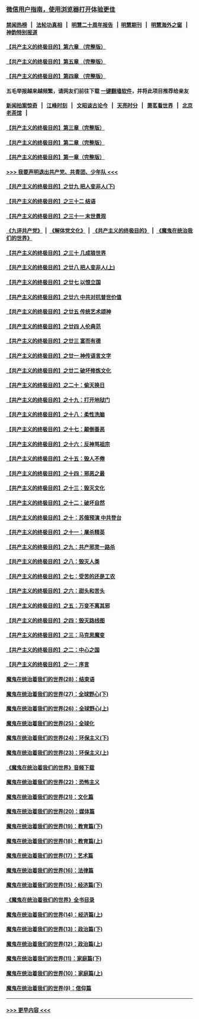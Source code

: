 ### [微信用户指南，使用浏览器打开体验更佳](https://github.com/gfw-breaker/banned-news1/blob/master/indexes/wechat-guide.md?t=0)
#### [禁闻热榜](热点新闻.md?t=0)  &nbsp;&nbsp;|&nbsp;&nbsp; [法轮功真相](https://github.com/gfw-breaker/truth/blob/master/README.md?t=0) &nbsp;&nbsp;|&nbsp;&nbsp; [明慧二十周年报告](https://github.com/gfw-breaker/mh-reports/blob/master/README.md?t=0) &nbsp;&nbsp;|&nbsp;&nbsp;[明慧期刊](https://github.com/gfw-breaker/mh-qikan) &nbsp;&nbsp;|&nbsp;&nbsp; [明慧海外之窗](https://github.com/gfw-breaker/mh-news/blob/master/README.md?t=0) &nbsp;&nbsp;|&nbsp;&nbsp; [神韵特别报道](https://github.com/gfw-breaker/mh-news/blob/master/shenyun.md?t=0)
#### [【共产主义的终极目的】第六章 （完整版）](../pages/nsc422/n11428913.md?t=02100533) 
#### [【共产主义的终极目的】第五章 （完整版）](../pages/nsc422/n11428912.md?t=02100533) 
#### [【共产主义的终极目的】第四章 （完整版）](../pages/nsc422/n11428907.md?t=02100533) 
#### 五毛举报越来越频繁，请网友们前往下载 [一键翻墙软件](https://github.com/gfw-breaker/ssr-accounts)，并将此项目推荐给亲友
#### [新闻拍案惊奇](https://github.com/gfw-breaker/banned-news1/blob/master/pages/link4.md) &nbsp;&nbsp;|&nbsp;&nbsp; [江峰时刻](https://github.com/gfw-breaker/banned-news1/blob/master/pages/link4.md) &nbsp;&nbsp;|&nbsp;&nbsp; [文昭谈古论今](https://github.com/gfw-breaker/banned-news1/blob/master/pages/link4.md) &nbsp;&nbsp;|&nbsp;&nbsp; [天亮时分](https://github.com/gfw-breaker/banned-news1/blob/master/pages/link4.md) &nbsp;&nbsp;|&nbsp;&nbsp; [萧茗看世界](https://github.com/gfw-breaker/banned-news1/blob/master/pages/link4.md) &nbsp;&nbsp;|&nbsp;&nbsp; [北京老茶馆](https://github.com/gfw-breaker/banned-news1/blob/master/pages/link4.md) &nbsp;&nbsp;|&nbsp;&nbsp; 
#### [【共产主义的终极目的】第三章（完整版）](../pages/nsc422/n11428848.md?t=02100533) 
#### [【共产主义的终极目的】第二章（完整版）](../pages/nsc422/n11428831.md?t=02100533) 
#### [【共产主义的终极目的】第一章（完整版）](../pages/nsc422/n11417651.md?t=02100533) 
#### [>>> 我要声明退出共产党、共青团、少年队 <<<](https://github.com/begood0513/goodnews/blob/master/quit/letter.md) 
#### [【共产主义的终极目的】之廿九 把人变非人(下)](../pages/nsc422/n11344140.md?t=02100533) 
#### [【共产主义的终极目的】之三十二 结语](../pages/nsc422/n11360535.md?t=02100533) 
#### [【共产主义的终极目的】之三十一 末世景观](../pages/nsc422/n11351129.md?t=02100533) 
#### [《九评共产党》](https://github.com/begood0513/9ping.md/blob/master/README.md) &nbsp;|&nbsp; [《解体党文化》](../../../../jtdwh.md/blob/master/README.md)  &nbsp;|&nbsp; [《共产主义的终极目的》](../../../../gczydzjmd.md/blob/master/README.md) &nbsp;|&nbsp; [《魔鬼在统治我们的世界》](../../../../mgztzwmdsj.md/blob/master/README.md) 
#### [【共产主义的终极目的】之三十 几成狼世界](../pages/nsc422/n11348280.md?t=02100533) 
#### [【共产主义的终极目的】之廿八 把人变非人(上)](../pages/nsc422/n11340492.md?t=02100533) 
#### [【共产主义的终极目的】之廿七 以恨立国](../pages/nsc422/n11336944.md?t=02100533) 
#### [【共产主义的终极目的】之廿六 中共对抗普世价值](../pages/nsc422/n11324785.md?t=02100533) 
#### [【共产主义的终极目的】之廿五 传统艺术颂神](../pages/nsc422/n11296396.md?t=02100533) 
#### [【共产主义的终极目的】之廿四 人伦典范](../pages/nsc422/n11296397.md?t=02100533) 
#### [【共产主义的终极目的】之廿三 富而有德](../pages/nsc422/n11283598.md?t=02100533) 
#### [【共产主义的终极目的】之廿一 神传语言文字](../pages/nsc422/n11263265.md?t=02100533) 
#### [【共产主义的终极目的】之廿二 破坏修炼文化](../pages/nsc422/n11245728.md?t=02100533) 
#### [【共产主义的终极目的】之二十：偷天换日](../pages/nsc422/n11238846.md?t=02100533) 
#### [【共产主义的终极目的】之十九：打开地狱门](../pages/nsc422/n11206376.md?t=02100533) 
#### [【共产主义的终极目的】之十八：柔性洗脑](../pages/nsc422/n11199994.md?t=02100533) 
#### [【共产主义的终极目的】之十七：颠倒善恶](../pages/nsc422/n11179782.md?t=02100533) 
#### [【共产主义的终极目的】之十六：反神骂祖宗](../pages/nsc422/n11166798.md?t=02100533) 
#### [【共产主义的终极目的】之十五：毁人不倦](../pages/nsc422/n11166792.md?t=02100533) 
#### [【共产主义的终极目的】之十四：邪恶之最](../pages/nsc422/n11150249.md?t=02100533) 
#### [【共产主义的终极目的】之十三：毁灭文化](../pages/nsc422/n11135227.md?t=02100533) 
#### [【共产主义的终极目的】之十二：破坏自然](../pages/nsc422/n11135214.md?t=02100533) 
#### [【共产主义的终极目的】之十：苏俄预演 中共登台](../pages/nsc422/n11118424.md?t=02100533) 
#### [【共产主义的终极目的】之十一：屠杀精英](../pages/nsc422/n11118442.md?t=02100533) 
#### [【共产主义的终极目的】之九：共产邪灵一路杀](../pages/nsc422/n11114139.md?t=02100533) 
#### [【共产主义的终极目的】之八：毁灭人类](../pages/nsc422/n11108503.md?t=02100533) 
#### [【共产主义的终极目的】之七：受苦的还是工农](../pages/nsc422/n11101809.md?t=02100533) 
#### [【共产主义的终极目的】之六：甜头和苦头](../pages/nsc422/n11096971.md?t=02100533) 
#### [【共产主义的终极目的】之五：万变不离其邪](../pages/nsc422/n11091285.md?t=02100533) 
#### [【共产主义的终极目的】之四：毁灭路线图](../pages/nsc422/n11086284.md?t=02100533) 
#### [【共产主义的终极目的】之三：马克思魔变](../pages/nsc422/n11061941.md?t=02100533) 
#### [【共产主义的终极目的】之二：中心之国](../pages/nsc422/n11047728.md?t=02100533) 
#### [【共产主义的终极目的】之一：序言](../pages/nsc422/n11086077.md?t=02100533) 
#### [魔鬼在统治着我们的世界(28)：结束语](../pages/nsc422/n10936246.md?t=02100533) 
#### [魔鬼在统治着我们的世界(27)：全球野心(下)](../pages/nsc422/n10928319.md?t=02100533) 
#### [魔鬼在统治着我们的世界(26)：全球野心(上)](../pages/nsc422/n10900318.md?t=02100533) 
#### [魔鬼在统治着我们的世界(25)：全球化](../pages/nsc422/n10788205.md?t=02100533) 
#### [魔鬼在统治着我们的世界(24)：环保主义(下)](../pages/nsc422/n10695307.md?t=02100533) 
#### [魔鬼在统治着我们的世界(23)：环保主义(上)](../pages/nsc422/n10688613.md?t=02100533) 
#### [《魔鬼在统治着我们的世界》音频下载](../pages/nsc422/n10635553.md?t=02100533) 
#### [魔鬼在统治着我们的世界(22)：恐怖主义](../pages/nsc422/n10614727.md?t=02100533) 
#### [魔鬼在统治着我们的世界(21)：文化篇](../pages/nsc422/n10597706.md?t=02100533) 
#### [魔鬼在统治着我们的世界(20)：媒体篇](../pages/nsc422/n10586579.md?t=02100533) 
#### [魔鬼在统治着我们的世界(19)：教育篇(下)](../pages/nsc422/n10564808.md?t=02100533) 
#### [魔鬼在统治着我们的世界(18)：教育篇(上)](../pages/nsc422/n10526970.md?t=02100533) 
#### [魔鬼在统治着我们的世界(17)：艺术篇](../pages/nsc422/n10499093.md?t=02100533) 
#### [魔鬼在统治着我们的世界(16)：法律篇](../pages/nsc422/n10485969.md?t=02100533) 
#### [魔鬼在统治着我们的世界(15)：经济篇(下)](../pages/nsc422/n10469975.md?t=02100533) 
#### [《魔鬼在统治着我们的世界》全书目录](../pages/nsc422/n10464261.md?t=02100533) 
#### [魔鬼在统治着我们的世界(14)：经济篇(上)](../pages/nsc422/n10457370.md?t=02100533) 
#### [魔鬼在统治着我们的世界(13)：政治篇(下)](../pages/nsc422/n10448270.md?t=02100533) 
#### [魔鬼在统治着我们的世界(12)：政治篇(上)](../pages/nsc422/n10444576.md?t=02100533) 
#### [魔鬼在统治着我们的世界(11)：家庭篇(下)](../pages/nsc422/n10440961.md?t=02100533) 
#### [魔鬼在统治着我们的世界(10)：家庭篇(上)](../pages/nsc422/n10435448.md?t=02100533) 
#### [魔鬼在统治着我们的世界(9)：信仰篇](../pages/nsc422/n10432159.md?t=02100533) 

----
#### [ >>> 更早内容 <<< ](../indexes/nsc422-earlier.md)
